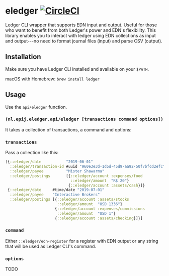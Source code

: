 # eledger [![CircleCI](https://circleci.com/gh/pepijn/eledger.svg?style=svg&circle-token=27f5ba848e50cda482c8b46f5a6835ff571ba9f3)](https://circleci.com/gh/pepijn/eledger)

Ledger CLI wrapper that supports EDN input and output. Useful for those who want to benefit from both Ledger's power and EDN's flexibility. This library enables you to interact with ledger using EDN collections as input and output---no need to format journal files (input) and parse CSV (output).

## Installation

Make sure you have Ledger CLI installed and available on your `$PATH`.

macOS with Homebrew: `brew install ledger`

## Usage

Use the `api/eledger` function.

### `(nl.epij.eledger.api/eledger [transactions command options])`

It takes a collection of transactions, a command and options:

### `transactions`

Pass a collection like this:

```clojure
[{::eledger/date           "2019-06-01"
  ::eledger/transaction-id #uuid "960e3e3d-1d5d-45d9-aa92-50f7bfcd2efc"
  ::eledger/payee          "Mister Shawarma"
  ::eledger/postings       [{::eledger/account :expenses/food
                             ::eledger/amount  "R$ 20"}
                            {::eledger/account :assets/cash}]}
 {::eledger/date     #time/date "2019-07-01"
  ::eledger/payee    "Interactive Brokers"
  ::eledger/postings [{::eledger/account :assets/stocks
                       ::eledger/amount  "USD 1336"}
                      {::eledger/account :expenses/commissions
                       ::eledger/amount  "USD 1"}
                      {::eledger/account :assets/checking}]}]
```

### `command`

Either `::eledger/edn-register` for a register with EDN output or any string that will be used as Ledger CLI's command.

### `options`

TODO
